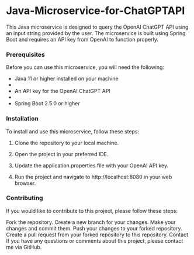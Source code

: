 # Java-Microservice-for-ChatGPTAPI
This Java microservice is designed to query the OpenAI ChatGPT API using an input string provided by the user. The microservice is built using Spring Boot and requires an API key from OpenAI to function properly.

### Prerequisites
Before you can use this microservice, you will need the following:

* Java 11 or higher installed on your machine
* 
* An API key for the OpenAI ChatGPT API
* 
* Spring Boot 2.5.0 or higher

### Installation
To install and use this microservice, follow these steps:

1. Clone the repository to your local machine.

2. Open the project in your preferred IDE.

3. Update the application.properties file with your OpenAI API key.

4. Run the project and navigate to http://localhost:8080 in your web browser.

### Contributing
If you would like to contribute to this project, please follow these steps:

Fork the repository.
Create a new branch for your changes.
Make your changes and commit them.
Push your changes to your forked repository.
Create a pull request from your forked repository to this repository.
Contact
If you have any questions or comments about this project, please contact me via GitHub.
